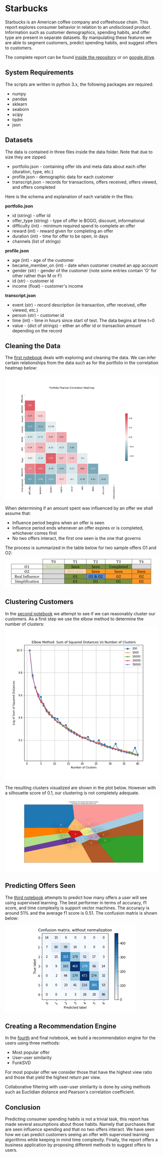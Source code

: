 # Starbucks

Starbucks is an American coffee company and coffeehouse chain. This report explores consumer behavior in relation to an undisclosed product. Information such as customer demographics, spending habits, and offer type are present in separate datasets. By manipulating these features we are able to segment customers, predict spending habits, and suggest offers to customers.

The complete report can be found [inside the repository](https://github.com/NadimKawwa/starbucks/blob/master/strabucks_report_capstone.pdf) or on [google drive](https://drive.google.com/file/d/1oF6u1BFvCpc17uXyLLz0dTD_9b0PIZoh/view?usp=sharing).

## System Requirements

The scripts are written in python 3.x, the following packages are required:

- numpy
- pandas
- sklearn
- seaborn
- scipy
- tqdm
- json

## Datasets

The data is contained in three files inside the data folder. Note that due to size they are zipped.

* portfolio.json - containing offer ids and meta data about each offer (duration, type, etc.)
* profile.json - demographic data for each customer
* transcript.json - records for transactions, offers received, offers viewed, and offers completed

Here is the schema and explanation of each variable in the files:

**portfolio.json**
* id (string) - offer id
* offer_type (string) - type of offer ie BOGO, discount, informational
* difficulty (int) - minimum required spend to complete an offer
* reward (int) - reward given for completing an offer
* duration (int) - time for offer to be open, in days
* channels (list of strings)

**profile.json**
* age (int) - age of the customer 
* became_member_on (int) - date when customer created an app account
* gender (str) - gender of the customer (note some entries contain 'O' for other rather than M or F)
* id (str) - customer id
* income (float) - customer's income

**transcript.json**
* event (str) - record description (ie transaction, offer received, offer viewed, etc.)
* person (str) - customer id
* time (int) - time in hours since start of test. The data begins at time t=0
* value - (dict of strings) - either an offer id or transaction amount depending on the record


## Cleaning the Data

The [first notebook](https://github.com/NadimKawwa/starbucks/blob/master/00_Starbucks_Capstone_notebook_Cleaning.ipynb) deals with exploring and cleaning the data. We can infer certain relationships from the data such as for the portfolio in the correlation heatmap below:

![portfolio_corr](https://github.com/NadimKawwa/starbucks/blob/master/plots/portfolio_corr.png)

When determining if an amount spent was influenced by an offer we shall assume that:
- Influence period begins when an offer is seen
- Influence period ends whenever an offer expires or is completed, whichever comes first
- No two offers interact, the first one seen is the one that governs

The process is summarized in the table below for two sample offers O1 and O2:
![influence_assumption](https://github.com/NadimKawwa/starbucks/blob/master/plots/cleaning_assumption.png)


## Clustering Customers

In the [second notebook](https://github.com/NadimKawwa/starbucks/blob/master/01_Starbucks_Capstone_notebook_segmentation.ipynb) we attempt to see if we can reasonably cluster our customers. As a first step we use the elbow method to determine the number of clusters:
![mini_k_elbow](https://github.com/NadimKawwa/starbucks/blob/master/plots/elbow_minik.png)

The resulting clusters visualized are shown in the plot below. However with a silhouette score of 0.1, our clustering is not completely adequate.
![pca_space](https://github.com/NadimKawwa/starbucks/blob/master/plots/pca_space.png)


## Predicting Offers Seen

The [third notebook](https://github.com/NadimKawwa/starbucks/blob/master/02_Starbucks_Capstone_notebook_SupevisedLearning.ipynb) attempts to predict how many offers a user will see using supervised learning. The best performer in terms of accuracy, f1 score, and time complexity is support vector machines. The accuracy is around 51% and the average f1 score is 0.51.
The confusion matrix is shown below:

![svc_pipe_seen](https://github.com/NadimKawwa/starbucks/blob/master/plots/svc_pipe_seen_confusion.png)

## Creating a Recommendation Engine

In the [fourth](https://github.com/NadimKawwa/starbucks/blob/master/03_Starbucks_Capstone_notebook_RecommendationEngine.ipynb) and final notebook, we build a recommendation engine for the users using three methods:
- Most popular offer
- User-user similarity
- FunkSVD

For most popular offer we consider those that have the highest view ratio and those that yield the highest return per view.

Collaborative filtering with user-user similarity is done by using methods such as Euclidian distance and Pearson's correlation coefficient.


## Conclusion

Predicting consumer spending habits is not a trivial task, this report has made several assumptions about those habits. Namely that purchases that are seen influence spending and that no two offers interact.
We have seen how we can predict customers seeing an offer with supervised learning algorithms while keeping in mind time complexity.
Finally, the report offers a business application by proposing different methods to suggest offers to users.

